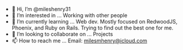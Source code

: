 - 👋 Hi, I’m @mileshenry31
- 👀 I’m interested in ... Working with other people
- 🌱 I’m currently learning ... Web dev. Mostly focused on RedwoodJS, Phoenix, and Ruby on Rails. Trying to find out the best one for me.
- 💞️ I’m looking to collaborate on ... Projects
- 📫 How to reach me ... Email: milesmhenry@icloud.com

